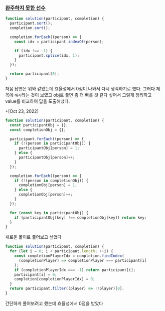 ### [완주하지 못한 선수](https://programmers.co.kr/learn/courses/30/lessons/42576)

```js
function solution(participant, completion) {
  participant.sort();
  completion.sort();

  completion.forEach((person) => {
    const idx = participant.indexOf(person);

    if (idx !== -1) {
      participant.splice(idx, 1);
    }
  });

  return participant[0];
}
```

처음 답변은 위와 같았는데 효율성에서 0점이 나와서 다시 생각하기로 했다.
그러다 제목에 `해시`라는 것이 보였고 obj로 풀면 좀 더 빠를 것 같다 싶어서 그렇게 정리하고 value를 비교하여 답을 도출해냈다.

\+[Oct 23, 2022]

```js
function solution(participant, completion) {
  const participantObj = {};
  const completionObj = {};

  participant.forEach((person) => {
    if (!(person in participantObj)) {
      participantObj[person] = 1;
    } else {
      participantObj[person]++;
    }
  });

  completion.forEach((person) => {
    if (!(person in completionObj)) {
      completionObj[person] = 1;
    } else {
      completionObj[person]++;
    }
  });

  for (const key in participantObj) {
    if (participantObj[key] !== completionObj[key]) return key;
  }
}
```

새로운 폴이로 풀어보고 싶었다

```js
function solution(participant, completion) {
  for (let i = 0; i < participant.length; ++i) {
    const completionPlayerIdx = completion.findIndex(
      (completionPlayer) => completionPlayer === participant[i]
    );
    if (completionPlayerIdx === -1) return participant[i];
    participant[i] = 0;
    completion[completionPlayerIdx] = 0;
  }
  return participant.filter((player) => !!player)[0];
}
```

간단하게 풀어보려고 했는데 효율성에서 0점을 받았다
